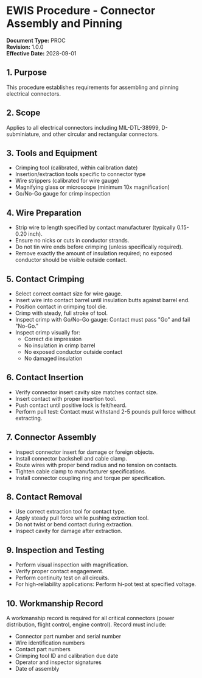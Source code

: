 # EWIS Procedure - Connector Assembly and Pinning

**Document Type:** PROC  
**Revision:** 1.0.0  
**Effective Date:** 2028-09-01

## 1. Purpose
This procedure establishes requirements for assembling and pinning electrical connectors.

## 2. Scope
Applies to all electrical connectors including MIL-DTL-38999, D-subminiature, and other circular and rectangular connectors.

## 3. Tools and Equipment
- Crimping tool (calibrated, within calibration date)
- Insertion/extraction tools specific to connector type
- Wire strippers (calibrated for wire gauge)
- Magnifying glass or microscope (minimum 10x magnification)
- Go/No-Go gauge for crimp inspection

## 4. Wire Preparation
- Strip wire to length specified by contact manufacturer (typically 0.15-0.20 inch).
- Ensure no nicks or cuts in conductor strands.
- Do not tin wire ends before crimping (unless specifically required).
- Remove exactly the amount of insulation required; no exposed conductor should be visible outside contact.

## 5. Contact Crimping
- Select correct contact size for wire gauge.
- Insert wire into contact barrel until insulation butts against barrel end.
- Position contact in crimping tool die.
- Crimp with steady, full stroke of tool.
- Inspect crimp with Go/No-Go gauge: Contact must pass "Go" and fail "No-Go."
- Inspect crimp visually for:
  - Correct die impression
  - No insulation in crimp barrel
  - No exposed conductor outside contact
  - No damaged insulation

## 6. Contact Insertion
- Verify connector insert cavity size matches contact size.
- Insert contact with proper insertion tool.
- Push contact until positive lock is felt/heard.
- Perform pull test: Contact must withstand 2-5 pounds pull force without extracting.

## 7. Connector Assembly
- Inspect connector insert for damage or foreign objects.
- Install connector backshell and cable clamp.
- Route wires with proper bend radius and no tension on contacts.
- Tighten cable clamp to manufacturer specifications.
- Install connector coupling ring and torque per specification.

## 8. Contact Removal
- Use correct extraction tool for contact type.
- Apply steady pull force while pushing extraction tool.
- Do not twist or bend contact during extraction.
- Inspect cavity for damage after extraction.

## 9. Inspection and Testing
- Perform visual inspection with magnification.
- Verify proper contact engagement.
- Perform continuity test on all circuits.
- For high-reliability applications: Perform hi-pot test at specified voltage.

## 10. Workmanship Record
A workmanship record is required for all critical connectors (power distribution, flight control, engine control).
Record must include:
- Connector part number and serial number
- Wire identification numbers
- Contact part numbers
- Crimping tool ID and calibration due date
- Operator and inspector signatures
- Date of assembly

